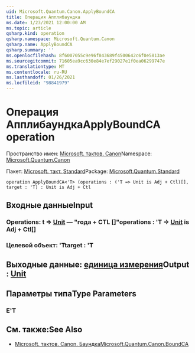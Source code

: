 ```yaml
---
uid: Microsoft.Quantum.Canon.ApplyBoundCA
title: Операция Апплибаундка
ms.date: 1/23/2021 12:00:00 AM
ms.topic: article
qsharp.kind: operation
qsharp.namespace: Microsoft.Quantum.Canon
qsharp.name: ApplyBoundCA
qsharp.summary: ''
ms.openlocfilehash: 8f6007055c9e96f843689f4500642c6f0e5813ae
ms.sourcegitcommit: 71605ea9cc630e84e7ef29027e1f0ea06299747e
ms.translationtype: MT
ms.contentlocale: ru-RU
ms.lasthandoff: 01/26/2021
ms.locfileid: "98841979"
---
```

# <a name="applyboundca-operation"></a><span data-ttu-id="46ec4-102">Операция Апплибаундка</span><span class="sxs-lookup"><span data-stu-id="46ec4-102">ApplyBoundCA operation</span></span>

<span data-ttu-id="46ec4-103">Пространство имен: [Microsoft. тактов. Canon](xref:Microsoft.Quantum.Canon)</span><span class="sxs-lookup"><span data-stu-id="46ec4-103">Namespace: [Microsoft.Quantum.Canon](xref:Microsoft.Quantum.Canon)</span></span>

<span data-ttu-id="46ec4-104">Пакет: [Microsoft. такт. Standard](https://nuget.org/packages/Microsoft.Quantum.Standard)</span><span class="sxs-lookup"><span data-stu-id="46ec4-104">Package: [Microsoft.Quantum.Standard](https://nuget.org/packages/Microsoft.Quantum.Standard)</span></span>




```qsharp
operation ApplyBoundCA<'T> (operations : ('T => Unit is Adj + Ctl)[], target : 'T) : Unit is Adj + Ctl
```


## <a name="input"></a><span data-ttu-id="46ec4-105">Входные данные</span><span class="sxs-lookup"><span data-stu-id="46ec4-105">Input</span></span>

### <a name="operations--t--unit--is-adj--ctl"></a><span data-ttu-id="46ec4-106">Operations: t => [Unit](xref:microsoft.quantum.lang-ref.unit)  — "года + CTL []"</span><span class="sxs-lookup"><span data-stu-id="46ec4-106">operations : 'T => [Unit](xref:microsoft.quantum.lang-ref.unit)  is Adj + Ctl[]</span></span>




### <a name="target--t"></a><span data-ttu-id="46ec4-107">Целевой объект: 'T</span><span class="sxs-lookup"><span data-stu-id="46ec4-107">target : 'T</span></span>





## <a name="output--unit"></a><span data-ttu-id="46ec4-108">Выходные данные: [единица измерения](xref:microsoft.quantum.lang-ref.unit)</span><span class="sxs-lookup"><span data-stu-id="46ec4-108">Output : [Unit](xref:microsoft.quantum.lang-ref.unit)</span></span>



## <a name="type-parameters"></a><span data-ttu-id="46ec4-109">Параметры типа</span><span class="sxs-lookup"><span data-stu-id="46ec4-109">Type Parameters</span></span>

### <a name="t"></a><span data-ttu-id="46ec4-110">Е</span><span class="sxs-lookup"><span data-stu-id="46ec4-110">'T</span></span>



## <a name="see-also"></a><span data-ttu-id="46ec4-111">См. также:</span><span class="sxs-lookup"><span data-stu-id="46ec4-111">See Also</span></span>

- [<span data-ttu-id="46ec4-112">Microsoft. тактов. Canon. Баундка</span><span class="sxs-lookup"><span data-stu-id="46ec4-112">Microsoft.Quantum.Canon.BoundCA</span></span>](xref:Microsoft.Quantum.Canon.BoundCA)